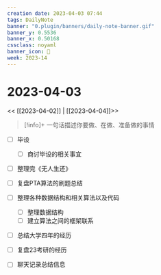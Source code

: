 ```yaml
---
creation date: 2023-04-03 07:44
tags: DailyNote
banner: "0.plugin/banners/daily-note-banner.gif"
banner_y: 0.5536
banner_x: 0.50168
cssclass: noyaml
banner_icon: 💌
week: 2023-14
---
```


# 2023-04-03

<< [[2023-04-02]] | [[2023-04-04]]>>


> [!info]+ 一句话描述你要做、在做、准备做的事情
> 



- [ ] 毕设
	- [ ] 商讨毕设的相关事宜
- [ ] 整理完《无人生还》



- [ ] 复盘PTA算法的刷题总结
- [ ] 整理各种数据结构和相关算法以及代码
	- [ ] 整理数据结构
	- [ ] 建立算法之间的框架联系
- [ ] 总结大学四年的经历
- [ ] 复盘23考研的经历
- [ ] 聊天记录总结信息